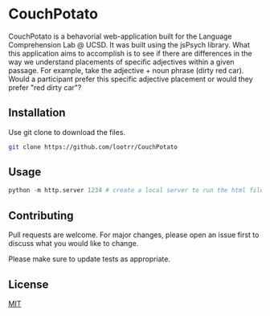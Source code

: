 # CouchPotato

CouchPotato is a behavorial web-application built for the Language Comprehension Lab @ UCSD. It was built using the jsPsych library. What this application aims to accomplish is to see if there are differences in the way we understand placements of specific adjectives within a given passage. For example, take the adjective + noun phrase (dirty red car). Would a participant prefer this specific adjective placement or would they prefer "red dirty car"?

## Installation

Use git clone to download the files.

```bash
git clone https://github.com/lootrr/CouchPotato
```

## Usage
```python
python -m http.server 1234 # create a local server to run the html file
```

## Contributing
Pull requests are welcome. For major changes, please open an issue first to discuss what you would like to change.

Please make sure to update tests as appropriate.

## License
[MIT](https://choosealicense.com/licenses/mit/)
